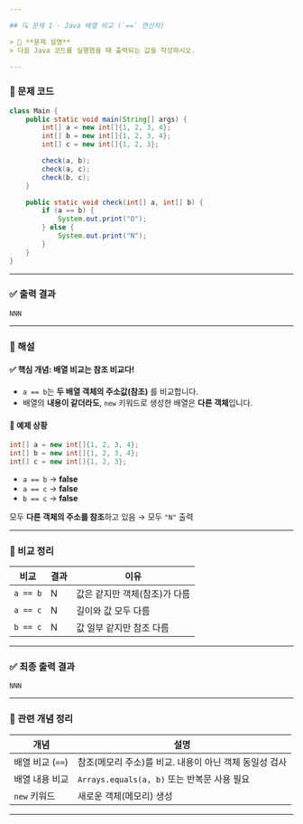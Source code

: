 ```yaml
---

## 🔍 문제 1 - Java 배열 비교 (`==` 연산자)

> 📌 **문제 설명**
> 다음 Java 코드를 실행했을 때 출력되는 값을 작성하시오.

---
```


### 📄 문제 코드

```java
class Main {
    public static void main(String[] args) {
        int[] a = new int[]{1, 2, 3, 4};
        int[] b = new int[]{1, 2, 3, 4};
        int[] c = new int[]{1, 2, 3};

        check(a, b);
        check(a, c);
        check(b, c);
    }

    public static void check(int[] a, int[] b) {
        if (a == b) {
            System.out.print("O");
        } else {
            System.out.print("N");
        }
    }
}
```

---

### ✅ 출력 결과

```
NNN
```

---

### 🧠 해설

#### ✅ 핵심 개념: 배열 비교는 참조 비교다!

* `a == b`는 **두 배열 객체의 주소값(참조)** 를 비교합니다.
* 배열의 **내용이 같더라도**, `new` 키워드로 생성한 배열은 **다른 객체**입니다.

#### 🎯 예제 상황

```java
int[] a = new int[]{1, 2, 3, 4};
int[] b = new int[]{1, 2, 3, 4};
int[] c = new int[]{1, 2, 3};
```

* `a == b` → **false**
* `a == c` → **false**
* `b == c` → **false**

모두 **다른 객체의 주소를 참조**하고 있음 → 모두 `"N"` 출력

---

### 🧪 비교 정리

| 비교       | 결과 | 이유                |
| -------- | -- | ----------------- |
| `a == b` | N  | 값은 같지만 객체(참조)가 다름 |
| `a == c` | N  | 길이와 값 모두 다름       |
| `b == c` | N  | 값 일부 같지만 참조 다름    |

---

### ✅ 최종 출력 결과

```
NNN
```

---

### 📘 관련 개념 정리

| 개념           | 설명                                 |
| ------------ | ---------------------------------- |
| 배열 비교 (`==`) | 참조(메모리 주소)를 비교. 내용이 아닌 객체 동일성 검사   |
| 배열 내용 비교     | `Arrays.equals(a, b)` 또는 반복문 사용 필요 |
| `new` 키워드    | 새로운 객체(메모리) 생성                     |

---